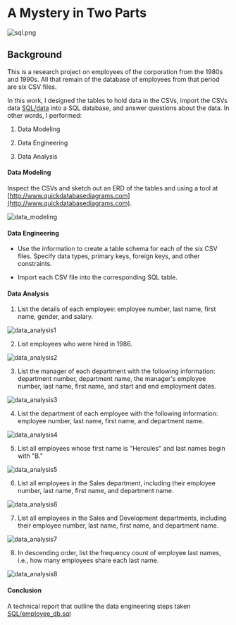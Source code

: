 # A Mystery in Two Parts

![sql.png](SQL/sql.png)

## Background

This is a research project on employees of the corporation from the 1980s and 1990s. All that remain of the database of employees from that period are six CSV files.

In this work, I designed the tables to hold data in the CSVs, import the CSVs data [SQL/data](https://github.com/ofunkey/SQL/tree/master/SQL/data) into a SQL database, and answer questions about the data. In other words, I performed:

1. Data Modeling

2. Data Engineering

3. Data Analysis

#### Data Modeling

Inspect the CSVs and sketch out an ERD of the tables and using a tool at [http://www.quickdatabasediagrams.com](http://www.quickdatabasediagrams.com).

![data_modeling](SQL/employee_ERD_data_modeling.JPG)

#### Data Engineering

* Use the information to create a table schema for each of the six CSV files. Specify data types, primary keys, foreign keys, and other constraints.

* Import each CSV file into the corresponding SQL table.

#### Data Analysis

1. List the details of each employee: employee number, last name, first name, gender, and salary.

![data_analysis1](SQL/images/data_analysis1.PNG)


2. List employees who were hired in 1986.

![data_analysis2](SQL/images/data_analysis2.PNG)


3. List the manager of each department with the following information: department number, department name, the manager's employee number, last name, first name, and start and end employment dates.


![data_analysis3](SQL/images/data_analysis3.PNG)


4. List the department of each employee with the following information: employee number, last name, first name, and department name.

![data_analysis4](SQL/images/data_analysis4.PNG)


5. List all employees whose first name is "Hercules" and last names begin with "B."

![data_analysis5](SQL/images/data_analysis5.PNG)


6. List all employees in the Sales department, including their employee number, last name, first name, and department name.

![data_analysis6](SQL/images/data_analysis6.PNG)


7. List all employees in the Sales and Development departments, including their employee number, last name, first name, and department name.

![data_analysis7](SQL/images/data_analysis7.PNG)


8. In descending order, list the frequency count of employee last names, i.e., how many employees share each last name.

![data_analysis8](SQL/images/data_analysis8.PNG)




#### Conclusion
A technical report that outline the data engineering steps taken
[SQL/employee_db.sql](https://github.com/ofunkey/SQL/blob/master/SQL/employee_db.sql)
